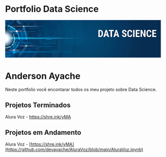 # Portfolio Data Science

![Screenshot](image.png)


# Anderson Ayache 
Neste portfolio você encontarar todos os meu projeto sobre Data Science.

## Projetos Terminados
Alura Voz - https://shre.ink/yMA

## Projetos em Andamento
Alura Voz - [https://shre.ink/yMA](https://github.com/devayache/AluraVoz/blob/main/AluraVoz.ipynb)

